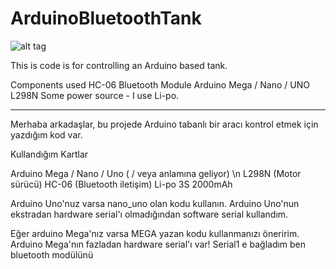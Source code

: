 # ArduinoBluetoothTank

![alt tag](http://www.kaangoksal.com/uploads/3/7/1/5/37152203/8261370_orig.jpg)


This is code is for controlling an Arduino based tank. 

Components used
HC-06 Bluetooth Module
Arduino Mega / Nano / UNO 
L298N 
Some power source - I use Li-po.





-----------------------------------------------------------------------------------------------------------------------


Merhaba arkadaşlar, bu projede Arduino tabanlı bir aracı kontrol etmek için yazdığım kod var.

Kullandığım Kartlar

Arduino Mega / Nano / Uno  ( / veya anlamına geliyor) \n
L298N  (Motor sürücü)
HC-06 (Bluetooth iletişim)
Li-po 3S 2000mAh 


Arduino Uno'nuz varsa nano_uno olan kodu kullanın. Arduino Uno'nun ekstradan hardware serial'ı olmadığından software serial kullandım.

Eğer arduino Mega'nız varsa MEGA yazan kodu kullanmanızı öneririm. Arduino Mega'nın fazladan hardware serial'ı var! Serial1 e bağladım ben bluetooth modülünü
